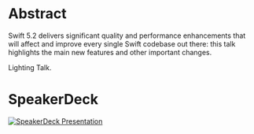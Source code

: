 # Abstract
Swift 5.2 delivers significant quality and performance enhancements that will affect and improve every single Swift codebase out there: 
this talk highlights the main new features and other important changes.

Lighting Talk.

# SpeakerDeck
[![SpeakerDeck Presentation](...)](https://speakerdeck.com/zntfdr/whats-new-in-swift-5-dot-2)
